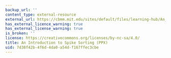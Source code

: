 ```yaml
---
backup_url: ''
content_type: external-resource
external_url: https://cbmm.mit.edu/sites/default/files/learning-hub/An_Introduction_To_Spike_Sorting.pptx
has_external_licence_warning: true
has_external_license_warning: true
is_broken: ''
license: https://creativecommons.org/licenses/by-nc-sa/4.0/
title: An Introduction to Spike Sorting (PPX)
uid: 7d38f42b-4f6d-4da0-a54d-f167ffec3cbe
---
```


